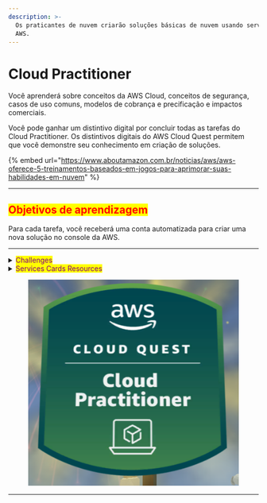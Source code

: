 ```yaml
---
description: >-
  Os praticantes de nuvem criarão soluções básicas de nuvem usando serviços da
  AWS.
---
```


# Cloud Practitioner

Você aprenderá sobre conceitos da AWS Cloud, conceitos de segurança, casos de uso comuns, modelos de cobrança e precificação e impactos comerciais.

Você pode ganhar um distintivo digital por concluir todas as tarefas do Cloud Practitioner. Os distintivos digitais do AWS Cloud Quest permitem que você demonstre seu conhecimento em criação de soluções.

{% embed url="https://www.aboutamazon.com.br/noticias/aws/aws-oferece-5-treinamentos-baseados-em-jogos-para-aprimorar-suas-habilidades-em-nuvem" %}

***

## <mark style="color:red;">**Objetivos de aprendizagem**</mark>

Para cada tarefa, você receberá uma conta automatizada para criar uma nova solução no console da AWS.

***

<details>

<summary><mark style="color:purple;">Challenges</mark></summary>

<img src="../../../.gitbook/assets/image (109).png" alt="" data-size="original">![](<../../../.gitbook/assets/image (117).png>)![](<../../../.gitbook/assets/image (4) (1) (1) (1) (1).png>)![](<../../../.gitbook/assets/image (175).png>)

</details>

<details>

<summary><mark style="color:purple;">Services Cards Resources</mark></summary>

![](<../../../.gitbook/assets/image (114).png>)![](<../../../.gitbook/assets/image (115).png>)![](<../../../.gitbook/assets/image (116).png>)![](<../../../.gitbook/assets/image (30) (1) (1) (1).png>)![](<../../../.gitbook/assets/image (1) (1) (1) (1) (1).png>)![](<../../../.gitbook/assets/image (2) (1) (1) (1) (1).png>)![](<../../../.gitbook/assets/image (3) (1) (1) (1) (1).png>)![](<../../../.gitbook/assets/image (22) (2).png>)![](<../../../.gitbook/assets/image (23) (2).png>)![](<../../../.gitbook/assets/image (24) (2).png>)![](<../../../.gitbook/assets/image (25) (2).png>)![](<../../../.gitbook/assets/image (26) (2).png>)![](<../../../.gitbook/assets/image (27) (2).png>)![](<../../../.gitbook/assets/image (28) (2).png>)![](<../../../.gitbook/assets/image (29) (2).png>)![](<../../../.gitbook/assets/image (159).png>)![](<../../../.gitbook/assets/image (166).png>)![](<../../../.gitbook/assets/image (167).png>)![](<../../../.gitbook/assets/image (168).png>)![](<../../../.gitbook/assets/image (169).png>)![](<../../../.gitbook/assets/image (170).png>)![](<../../../.gitbook/assets/image (171).png>)

![](<../../../.gitbook/assets/image (172).png>)![](<../../../.gitbook/assets/image (173).png>)![](<../../../.gitbook/assets/image (174).png>)![](<../../../.gitbook/assets/image (204).png>)![](<../../../.gitbook/assets/image (205).png>)![](<../../../.gitbook/assets/image (206).png>)![](<../../../.gitbook/assets/image (207).png>)![](<../../../.gitbook/assets/image (208).png>)![](<../../../.gitbook/assets/image (209).png>)![](<../../../.gitbook/assets/image (210).png>)![](../../../.gitbook/assets/image.png)![](<../../../.gitbook/assets/image (1).png>)![](<../../../.gitbook/assets/image (2).png>)![](<../../../.gitbook/assets/image (3).png>)

</details>

<figure><img src="../../../.gitbook/assets/image (4).png" alt=""><figcaption></figcaption></figure>

***
